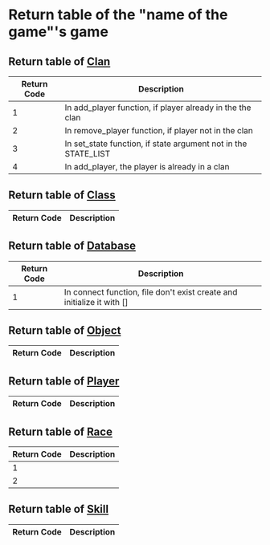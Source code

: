 # Return table of the "name of the game"'s game

## Return table of [Clan](../../src/Game/Clan.py)

|Return Code |Description|
|--- | --- |
|1|In add_player function, if player already in the the clan|
|2|In remove_player function, if player not in the clan|
|3|In set_state function, if state argument not in the STATE_LIST|
|4|In add_player, the player is already in a clan|

## Return table of [Class](../../src/Game/Class.py)

|Return Code |Description|
|--- | --- |

## Return table of [Database](../../src/Game/Database/Database.py)

|Return Code |Description|
|--- | --- |
|1|In connect function, file don't exist create and initialize it with []|

## Return table of [Object](../../src/Game/Object.py)

|Return Code |Description|
|--- | --- |

## Return table of [Player](../../src/Game/Player.py)

|Return Code |Description|
|--- | --- |

## Return table of [Race](../../src/Game/Race.py)

|Return Code |Description|
|--- | --- |
|1||
|2||

## Return table of [Skill](../../src/Game/Skill.py)

|Return Code |Description|
|--- | --- |
